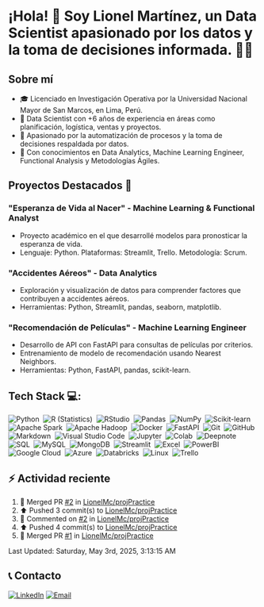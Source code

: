 # ¡Hola! 👋 Soy Lionel Martínez, un Data Scientist apasionado por los datos y la toma de decisiones informada. 👨‍💼

## Sobre mí
- 🎓 Licenciado en Investigación Operativa por la Universidad Nacional Mayor de San Marcos, en Lima, Perú.
- 💼 Data Scientist con +6 años de experiencia en áreas como planificación, logística, ventas y proyectos.
- 🧠 Apasionado por la automatización de procesos y la toma de decisiones respaldada por datos.
- 🚀 Con conocimientos en Data Analytics, Machine Learning Engineer, Functional Analysis y Metodologías Ágiles.

## Proyectos Destacados 🚀
### "Esperanza de Vida al Nacer" - Machine Learning & Functional Analyst
- Proyecto académico en el que desarrollé modelos para pronosticar la esperanza de vida.
- Lenguaje: Python. Plataformas: Streamlit, Trello. Metodología: Scrum.

### "Accidentes Aéreos" - Data Analytics
- Exploración y visualización de datos para comprender factores que contribuyen a accidentes aéreos.
- Herramientas: Python, Streamlit, pandas, seaborn, matplotlib.

### "Recomendación de Películas" - Machine Learning Engineer
- Desarrollo de API con FastAPI para consultas de películas por criterios.
- Entrenamiento de modelo de recomendación usando Nearest Neighbors.
- Herramientas: Python, FastAPI, pandas, scikit-learn.

## Tech Stack 💻:
![Python](https://img.shields.io/badge/-Python-05122A?style=flat&logo=python)&nbsp;
![R (Statistics)](https://img.shields.io/badge/-R-05122A?style=flat&logo=R)&nbsp;
![RStudio](https://img.shields.io/badge/-RStudio-05122A?style=flat&logo=rstudio)&nbsp;
![Pandas](https://img.shields.io/badge/-Pandas-05122A?style=flat&logo=pandas)&nbsp;
![NumPy](https://img.shields.io/badge/-NumPy-05122A?style=flat&logo=numpy)&nbsp;
![Scikit-learn](https://img.shields.io/badge/-Scikit_learn-05122A?style=flat&logo=Scikit-learn)&nbsp;
![Apache Spark](https://img.shields.io/badge/-Apache%20Spark-05122A?style=flat&logo=Apache-Spark)&nbsp;
![Apache Hadoop](https://img.shields.io/badge/-Apache%20Hadoop-05122A?style=flat&logo=Apache-Hadoop)&nbsp;
![Docker](https://img.shields.io/badge/-Docker-05122A?style=flat&logo=Docker)&nbsp;
![FastAPI](https://img.shields.io/badge/-FastAPI-05122A?style=flat&logo=fastapi)&nbsp;
![Git](https://img.shields.io/badge/-Git-05122A?style=flat&logo=git)&nbsp;
![GitHub](https://img.shields.io/badge/-GitHub-05122A?style=flat&logo=github)&nbsp;
![Markdown](https://img.shields.io/badge/-Markdown-05122A?style=flat&logo=markdown)&nbsp;
![Visual Studio Code](https://img.shields.io/badge/-Visual%20Studio%20Code-05122A?style=flat&logo=visual-studio-code)&nbsp;
![Jupyter](https://img.shields.io/badge/-Jupyter-05122A?style=flat&logo=jupyter)&nbsp;
![Colab](https://img.shields.io/badge/-Colab-05122A?style=flat&logo=Google-Colab)&nbsp;
![Deepnote](https://img.shields.io/badge/-Deepnote-05122A?style=flat&logo=Deepnote)&nbsp;
![SQL](https://img.shields.io/badge/-SQL-05122A?style=flat&logo=Microsoft-SQL-Server)&nbsp;
![MySQL](https://img.shields.io/badge/-MySQL-05122A?style=flat&logo=MySQL)&nbsp;
![MongoDB](https://img.shields.io/badge/-MongoDB-05122A?style=flat&logo=MongoDB)&nbsp;
![Streamlit](https://img.shields.io/badge/-Streamlit-05122A?style=flat&logo=Streamlit)&nbsp;
![Excel](https://img.shields.io/badge/-Excel-05122A?style=flat&logo=Microsoft-Excel)&nbsp;
![PowerBI](https://img.shields.io/badge/-PowerBI-05122A?style=flat&logo=PowerBI)&nbsp;
![Google Cloud](https://img.shields.io/badge/-Google%20Cloud-05122A?style=flat&logo=Google-Cloud)&nbsp;
![Azure](https://img.shields.io/badge/-Azure-05122A?style=flat&logo=Microsoft-Azure)&nbsp;
![Databricks](https://img.shields.io/badge/-Databricks-05122A?style=flat&logo=databricks)&nbsp;
![Linux](https://img.shields.io/badge/-Linux-05122A?style=flat&logo=Linux)&nbsp;
![Trello](https://img.shields.io/badge/-Trello-05122A?style=flat&logo=trello)&nbsp;


## ⚡ Actividad reciente
<!--RECENT_ACTIVITY:start-->
1. 🎉 Merged PR [#2](https://github.com/LionelMc/projPractice/pull/2) in [LionelMc/projPractice](https://github.com/LionelMc/projPractice)<br>
2. ⬆️ Pushed 3 commit(s) to [LionelMc/projPractice](https://github.com/LionelMc/projPractice)<br>
3. 💬 Commented on [#2](https://github.com/LionelMc/projPractice/pull/2#issuecomment-2839683644) in [LionelMc/projPractice](https://github.com/LionelMc/projPractice)<br>
4. ⬆️ Pushed 4 commit(s) to [LionelMc/projPractice](https://github.com/LionelMc/projPractice)<br>
5. 🎉 Merged PR [#1](https://github.com/LionelMc/projPractice/pull/1) in [LionelMc/projPractice](https://github.com/LionelMc/projPractice)<br>
<!--RECENT_ACTIVITY:end-->

<!--RECENT_ACTIVITY:last_update-->
Last Updated: Saturday, May 3rd, 2025, 3:13:15 AM
<!--RECENT_ACTIVITY:last_update_end-->


## 📞 Contacto
[![LinkedIn](https://img.shields.io/badge/LinkedIn-0077B5?logo=linkedin&logoColor=white)](https://www.linkedin.com/in/lionel-martinez-chavez/)
[![Email](https://img.shields.io/badge/Email-D14836?logo=gmail&logoColor=white)](mailto:lio.data17@gmail.com)

<!--
## Hi there 👋

**Lio17-lab/Lio17-lab** is a ✨ _special_ ✨ repository because its `README.md` (this file) appears on your GitHub profile.

Here are some ideas to get you started:

- 🔭 I’m currently working on ...
- 🌱 I’m currently learning ...
- 👯 I’m looking to collaborate on ...
- 🤔 I’m looking for help with ...
- 💬 Ask me about ...
- 📫 How to reach me: ...
- 😄 Pronouns: ...
- ⚡ Fun fact: ...
-->
